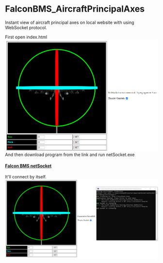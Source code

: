 # FalconBMS_AircraftPrincipalAxes
Instant view of aircraft principal axes on local website with using WebSocket protocol.

First open index.html
![](TryingToConnect.png)
And then download program from the link and run netSocket.exe 
#### [Falcon BMS netSocket](https://github.com/Gokay9U/FalconBMS_AircraftPrincipalAxes/releases/download/v0.1/Program.zip)
It'll connect by itself.
![](Connected.png)
